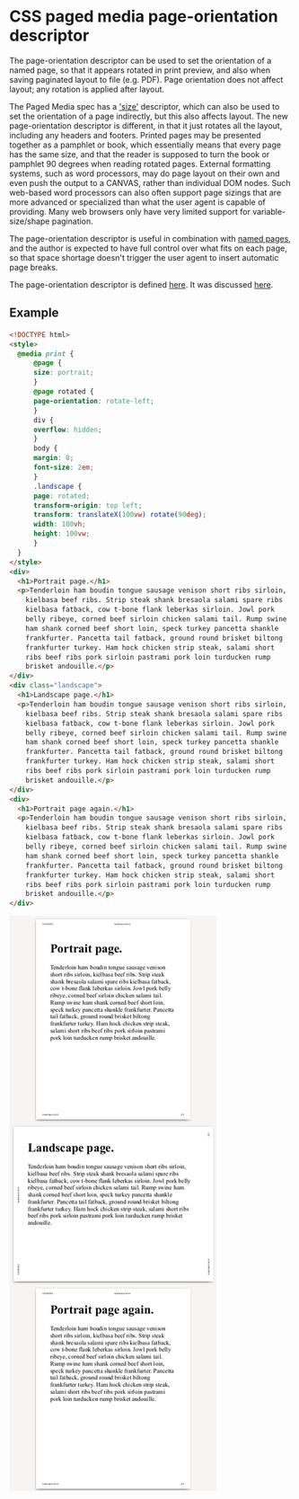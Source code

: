 # CSS paged media page-orientation descriptor

The page-orientation descriptor can be used to set the orientation of a named page, so that it appears rotated in print preview, and also when saving paginated layout to file (e.g. PDF). Page orientation does not affect layout; any rotation is applied after layout.

The Paged Media spec has a ['size'](https://www.w3.org/TR/css-page-3/#page-size-prop) descriptor, which can also be used to set the orientation of a page indirectly, but this also affects layout. The new page-orientation descriptor is different, in that it just rotates all the layout, including any headers and footers. Printed pages may be presented together as a pamphlet or book, which essentially means that every page has the same size, and that the reader is supposed to turn the book or pamphlet 90 degrees when reading rotated pages. External formatting systems, such as word processors, may do page layout on their own and even push the output to a CANVAS, rather than individual DOM nodes. Such web-based word processors can also often support page sizings that are more advanced or specialized than what the user agent is capable of providing. Many web browsers only have very limited support for variable-size/shape pagination.

The page-orientation descriptor is useful in combination with [named pages](https://drafts.csswg.org/css-page-3/#using-named-pages), and the author is expected to have full control over what fits on each page, so that space shortage doesn't trigger the user agent to insert automatic page breaks.

The page-orientation descriptor is defined [here](https://drafts.csswg.org/css-page-3/#page-orientation-prop). It was discussed [here](https://github.com/w3c/csswg-drafts/issues/4491).

## Example

```html
<!DOCTYPE html>
<style>
  @media print {
      @page {
	  size: portrait;
      }
      @page rotated {
	  page-orientation: rotate-left;
      }
      div {
	  overflow: hidden;
      }
      body {
	  margin: 0;
	  font-size: 2em;
      }
      .landscape {
	  page: rotated;
	  transform-origin: top left;
	  transform: translateX(100vw) rotate(90deg);
	  width: 100vh;
	  height: 100vw;
      }
  }
</style>
<div>
  <h1>Portrait page.</h1>
  <p>Tenderloin ham boudin tongue sausage venison short ribs sirloin,
    kielbasa beef ribs. Strip steak shank bresaola salami spare ribs
    kielbasa fatback, cow t-bone flank leberkas sirloin. Jowl pork
    belly ribeye, corned beef sirloin chicken salami tail. Rump swine
    ham shank corned beef short loin, speck turkey pancetta shankle
    frankfurter. Pancetta tail fatback, ground round brisket biltong
    frankfurter turkey. Ham hock chicken strip steak, salami short
    ribs beef ribs pork sirloin pastrami pork loin turducken rump
    brisket andouille.</p>
</div>
<div class="landscape">
  <h1>Landscape page.</h1>
  <p>Tenderloin ham boudin tongue sausage venison short ribs sirloin,
    kielbasa beef ribs. Strip steak shank bresaola salami spare ribs
    kielbasa fatback, cow t-bone flank leberkas sirloin. Jowl pork
    belly ribeye, corned beef sirloin chicken salami tail. Rump swine
    ham shank corned beef short loin, speck turkey pancetta shankle
    frankfurter. Pancetta tail fatback, ground round brisket biltong
    frankfurter turkey. Ham hock chicken strip steak, salami short
    ribs beef ribs pork sirloin pastrami pork loin turducken rump
    brisket andouille.</p>
</div>
<div>
  <h1>Portrait page again.</h1>
  <p>Tenderloin ham boudin tongue sausage venison short ribs sirloin,
    kielbasa beef ribs. Strip steak shank bresaola salami spare ribs
    kielbasa fatback, cow t-bone flank leberkas sirloin. Jowl pork
    belly ribeye, corned beef sirloin chicken salami tail. Rump swine
    ham shank corned beef short loin, speck turkey pancetta shankle
    frankfurter. Pancetta tail fatback, ground round brisket biltong
    frankfurter turkey. Ham hock chicken strip steak, salami short
    ribs beef ribs pork sirloin pastrami pork loin turducken rump
    brisket andouille.</p>
</div>
```

![output](screenshot.png)
